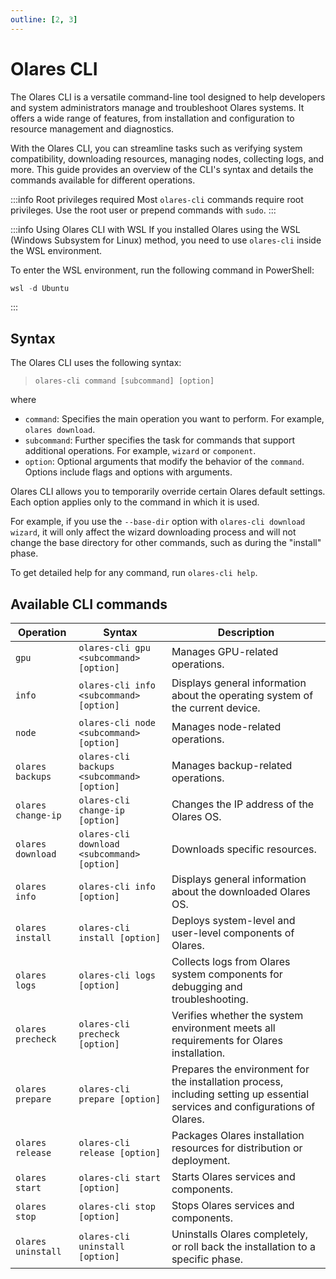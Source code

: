 ```yaml
---
outline: [2, 3]
---
```

# Olares CLI

The Olares CLI is a versatile command-line tool designed to help developers and system administrators manage and troubleshoot Olares systems. It offers a wide range of features, from installation and configuration to resource management and diagnostics.

With the Olares CLI, you can streamline tasks such as verifying system compatibility, downloading resources, managing nodes, collecting logs, and more. This guide provides an overview of the CLI's syntax and details the commands available for different operations.

:::info Root privileges required
Most `olares-cli` commands require root privileges. Use the root user or prepend commands with `sudo`.
:::

:::info Using Olares CLI with WSL
If you installed Olares using the WSL (Windows Subsystem for Linux) method, you need to use `olares-cli` inside the WSL environment.

To enter the WSL environment, run the following command in PowerShell:

```powershell
wsl -d Ubuntu
```
:::

## Syntax
The Olares CLI uses the following syntax:

> `olares-cli command [subcommand] [option]`

where
- `command`: Specifies the main operation you want to perform. For example, `olares download`.
- `subcommand`: Further specifies the task for commands that support additional operations. For example, `wizard` or `component`.
- `option`: Optional arguments that modify the behavior of the `command`. Options include flags and options with arguments.

Olares CLI allows you to temporarily override certain Olares default settings. Each option applies only to the command in which it is used.

For example, if you use the `--base-dir` option with `olares-cli download wizard`, it will only affect the wizard downloading process and will not change the base directory for other commands, such as during the "install" phase.

To get detailed help for any command, run `olares-cli help`.

## Available CLI commands

| Operation          | Syntax                                             | Description                                                                                                                  |
|--------------------|----------------------------------------------------|------------------------------------------------------------------------------------------------------------------------------|
| `gpu`              | `olares-cli gpu <subcommand> [option]`             | Manages GPU-related operations.                                                                                              |
| `info`             | `olares-cli info <subcommand> [option]`     | Displays general information about the operating system of the current device.                                               |
| `node`             | `olares-cli node <subcommand> [option]`            | Manages node-related operations.                                                                                             |
| `olares backups`   | `olares-cli backups <subcommand> [option]`  | Manages backup-related operations.                                                                                           |
| `olares change-ip` | `olares-cli change-ip [option]`             | Changes the IP address of the Olares OS.                                                                                     |
| `olares download`  | `olares-cli download <subcommand> [option]` | Downloads specific resources.                                                                                                |
| `olares info`      | `olares-cli info [option]`                  | Displays general information about the downloaded Olares OS.                                                                 |
| `olares install`   | `olares-cli install [option]`               | Deploys system-level and user-level components of Olares.                                                                    |
| `olares logs`      | `olares-cli logs [option]`                  | Collects logs from Olares system components for debugging and troubleshooting.                                               |
| `olares precheck`  | `olares-cli precheck [option]`              | Verifies whether the system environment meets all requirements for Olares installation.                                      |
| `olares prepare`   | `olares-cli prepare [option]`               | Prepares the environment for the installation process, including setting up essential services and configurations of Olares. |
| `olares release`   | `olares-cli release [option]`               | Packages Olares installation resources for distribution or deployment.                                                       |
| `olares start`     | `olares-cli start [option]`                 | Starts Olares services and components.                                                                                       |
| `olares stop`      | `olares-cli stop [option]`                  | Stops Olares services and components.                                                                                        |
| `olares uninstall` | `olares-cli uninstall [option]`             | Uninstalls Olares completely, or roll back the installation to a specific phase.                                             |

